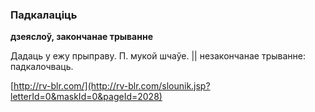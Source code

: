 ### Падкалаціць
**дзеяслоў, закончанае трыванне**

Дадаць у ежу прыправу. П. мукой шчаўе. || незакончанае трыванне: падкалочваць.

<a rel="author">[http://rv-blr.com/](http://rv-blr.com/slounik.jsp?letterId=0&maskId=0&pageId=2028)</a>
